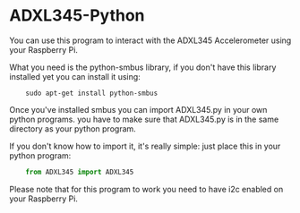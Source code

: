 # ADXL345-Python

You can use this program to interact with the ADXL345 Accelerometer using your
Raspberry Pi.

What you need is the python-smbus library, if you don't have this library installed
yet you can install it using:
```
	sudo apt-get install python-smbus
```
	
Once you've installed smbus you can import ADXL345.py in your own python programs.
you have to make sure that ADXL345.py is in the same directory as your python program.

If you don't know how to import it, it's really simple: just place this in your python
program:

```python
	from ADXL345 import ADXL345
```

Please note that for this program to work you need to have i2c enabled on your Raspberry Pi.